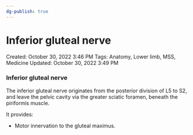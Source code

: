 ```yaml
---
dg-publish: true
---
```


# Inferior gluteal nerve

Created: October 30, 2022 3:46 PM
Tags: Anatomy, Lower limb, MSS, Medicine
Updated: October 30, 2022 3:49 PM

### Inferior gluteal nerve

The inferior gluteal nerve originates from the posterior division of L5 to S2, and leave the pelvic cavity via the greater sciatic foramen, beneath the piriformis muscle.

It provides:

- Motor innervation to the gluteal maximus.